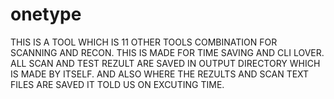 # onetype
THIS IS A TOOL WHICH IS 11 OTHER TOOLS COMBINATION FOR SCANNING AND RECON. THIS IS MADE FOR TIME SAVING AND CLI LOVER. ALL SCAN AND TEST REZULT ARE SAVED IN OUTPUT DIRECTORY WHICH IS MADE BY ITSELF. AND ALSO WHERE THE REZULTS AND SCAN TEXT FILES ARE SAVED IT TOLD US ON EXCUTING TIME.  
